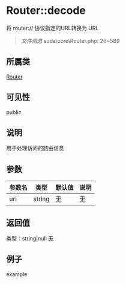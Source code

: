 # Router::decode
将 router:// 协议指定的URL转换为 URL
> *文件信息* suda\core\Router.php: 26~589
## 所属类 

[Router](../Router.md)

## 可见性

  public  
## 说明

用于处理访问的路由信息

## 参数

| 参数名 | 类型 | 默认值 | 说明 |
|--------|-----|-------|-------|
| uri |  string | 无 | 无 |

## 返回值
类型：string|null
无

## 例子

example